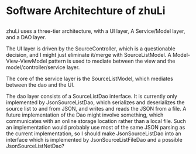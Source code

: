 # Software Architechture of zhuLi

## 

zhuLi uses a three-tier architecture, with a UI layer, A Service/Model layer, and a DAO layer.

The UI layer is driven by the SourceController, which is a questionable decision, and I might just eliminate it/merge with SourceListModel.
A Model-View-ViewModel pattern is used to mediate between the view and the model/controller/service layer.

The core of the service layer is the SourceListModel, which mediates between the dao and the UI.

The dao layer consists of a SourceListDao interface.
It is currently only implemented by JsonSourceListDao, which serializes and deserializes the source list to and from JSON, and writes and reads the JSON from a file.
A future implementation of the Dao might involve something, which communicates with an online storage location rather than a local file.
Such an implementation would probably use most of the same JSON parsing as the current implementation, so I should make JsonSourceListDao into an interface which is implemented by JsonSourceListFileDao and a possible JsonSourceListNetDao?